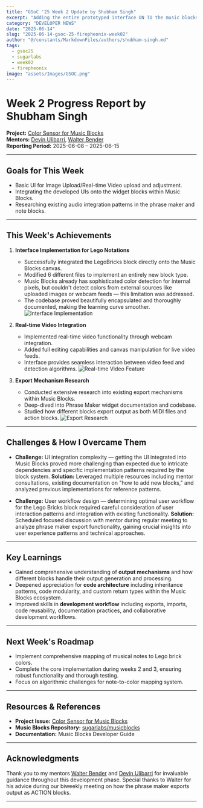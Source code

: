 ```yaml
---
title: "GSoC '25 Week 2 Update by Shubham Singh"
excerpt: "Adding the entire prototyped interface ON TO the music blocks"
category: "DEVELOPER NEWS"
date: "2025-06-14"
slug: "2025-06-14-gsoc-25-firepheonix-week02"
author: "@/constants/MarkdownFiles/authors/shubham-singh.md"
tags:   
  - gsoc25
  - sugarlabs
  - week02
  - firepheonix
image: "assets/Images/GSOC.png"
---
```


<!-- markdownlint-disable -->

# Week 2 Progress Report by Shubham Singh

**Project:** [Color Sensor for Music Blocks](https://github.com/sugarlabs/musicblocks/issues/4537)  
**Mentors:** [Devin Ulibarri](https://github.com/pikurasa), [Walter Bender](https://github.com/walterbender)  
**Reporting Period:** 2025-06-08 – 2025-06-15  

---

## Goals for This Week

- Basic UI for Image Upload/Real-time Video upload and adjustment.
- Integrating the developed UIs onto the widget blocks within Music Blocks.
- Researching existing audio integration patterns in the phrase maker and note blocks.

---

## This Week's Achievements

1. **Interface Implementation for Lego Notations**  
   - Successfully integrated the LegoBricks block directly onto the Music Blocks canvas.
   - Modified 6 different files to implement an entirely new block type.
   - Music Blocks already has sophisticated color detection for internal pixels, but couldn't detect colors from external sources like uploaded images or webcam feeds — this limitation was addressed.
   - The codebase proved beautifully encapsulated and thoroughly documented, making the learning curve smoother.
        ![Interface Implementation](https://i.ibb.co/d0X9zXjF/1st.png)

2. **Real-time Video Integration**  
   - Implemented real-time video functionality through webcam integration.
   - Added full editing capabilities and canvas manipulation for live video feeds.
   - Interface provides seamless interaction between video feed and detection algorithms.
        ![Real-time Video Feature](https://i.ibb.co/cXL4Hpxq/2nd.png)

3. **Export Mechanism Research**  
   - Conducted extensive research into existing export mechanisms within Music Blocks.
   - Deep-dived into Phrase Maker widget documentation and codebase.
   - Studied how different blocks export output as both MIDI files and action blocks.
        ![Export Research](https://i.ibb.co/bVD8Z54/image.png)

---

## Challenges & How I Overcame Them

- **Challenge:** UI integration complexity — getting the UI integrated into Music Blocks proved more challenging than expected due to intricate dependencies and specific implementation patterns required by the block system.
**Solution:** Leveraged multiple resources including mentor consultations, existing documentation on "how to add new blocks," and analyzed previous implementations for reference patterns.

- **Challenge:** User workflow design — determining optimal user workflow for the Lego Bricks block required careful consideration of user interaction patterns and integration with existing functionality.
**Solution:** Scheduled focused discussion with mentor during regular meeting to analyze phrase maker export functionality, gaining crucial insights into user experience patterns and technical approaches.

---

## Key Learnings

- Gained comprehensive understanding of **output mechanisms** and how different blocks handle their output generation and processing.
- Deepened appreciation for **code architecture** including inheritance patterns, code modularity, and custom return types within the Music Blocks ecosystem.
- Improved skills in **development workflow** including exports, imports, code reusability, documentation practices, and collaborative development workflows.

---

## Next Week's Roadmap

- Implement comprehensive mapping of musical notes to Lego brick colors.
- Complete the core implementation during weeks 2 and 3, ensuring robust functionality and thorough testing.
- Focus on algorithmic challenges for note-to-color mapping system.

---

## Resources & References

- **Project Issue:** [Color Sensor for Music Blocks](https://github.com/sugarlabs/musicblocks/issues/4537)
- **Music Blocks Repository:** [sugarlabs/musicblocks](https://github.com/sugarlabs/musicblocks)
- **Documentation:** Music Blocks Developer Guide

---

## Acknowledgments

Thank you to my mentors [Walter Bender](https://github.com/walterbender) and [Devin Ulibarri](https://github.com/pikurasa) for invaluable guidance throughout this development phase. Special thanks to Walter for his advice during our biweekly meeting on how the phrase maker exports output as ACTION blocks.

---